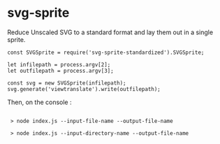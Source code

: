# svg-sprite
Reduce Unscaled SVG to a standard format and lay them out in a single sprite.

```
const SVGSprite = require('svg-sprite-standardized').SVGSprite;

let infilepath = process.argv[2];
let outfilepath = process.argv[3];

const svg = new SVGSprite(infilepath);
svg.generate('viewtranslate').write(outfilepath);

```

Then, on the console :

```
 
 > node index.js --input-file-name --output-file-name

 > node index.js --input-directory-name --output-file-name

```
